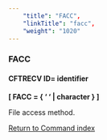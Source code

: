 ```yaml
---
    "title": "FACC",
    "linkTitle": "facc",
    "weight": "1020"
---
```

<span id="facc"></span>

### FACC

#### CFTRECV ID= identifier

****[ FACC
= { ‘
‘ &#124; character } ]****

File access method.

[Return to Command index](../../)
